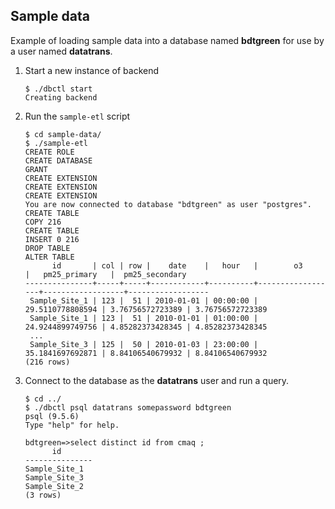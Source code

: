## Sample data

Example of loading sample data into a database named **bdtgreen** for use by a user named **datatrans**.

1. Start a new instance of backend

    ```
    $ ./dbctl start
    Creating backend
    ```
2. Run the `sample-etl` script

    ```
    $ cd sample-data/
    $ ./sample-etl
    CREATE ROLE
    CREATE DATABASE
    GRANT
    CREATE EXTENSION
    CREATE EXTENSION
    CREATE EXTENSION
    You are now connected to database "bdtgreen" as user "postgres".
    CREATE TABLE
    COPY 216
    CREATE TABLE
    INSERT 0 216
    DROP TABLE
    ALTER TABLE
          id       | col | row |    date    |   hour   |        o3        |   pm25_primary   |  pm25_secondary
    ---------------+-----+-----+------------+----------+------------------+------------------+------------------
     Sample_Site_1 | 123 |  51 | 2010-01-01 | 00:00:00 | 29.5110778808594 | 3.76756572723389 | 3.76756572723389
     Sample_Site_1 | 123 |  51 | 2010-01-01 | 01:00:00 | 24.9244899749756 | 4.85282373428345 | 4.85282373428345
     ...
     Sample_Site_3 | 125 |  50 | 2010-01-03 | 23:00:00 | 35.1841697692871 | 8.84106540679932 | 8.84106540679932
    (216 rows)
    ```
3. Connect to the database as the **datatrans** user and run a query.

    ```
    $ cd ../
    $ ./dbctl psql datatrans somepassword bdtgreen
    psql (9.5.6)
    Type "help" for help.

    bdtgreen=>select distinct id from cmaq ;
          id
    ---------------
    Sample_Site_1
    Sample_Site_3
    Sample_Site_2
    (3 rows)
    ```
